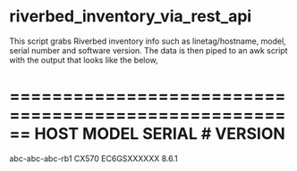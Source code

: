 # riverbed_inventory_via_rest_api

This script grabs Riverbed inventory info such as linetag/hostname, model, serial number and software version.
The data is then piped to an awk script with the output that looks like the below,


======================================================
HOST                MODEL      SERIAL #       VERSION
======================================================
abc-abc-abc-rb1      CX570      EC6GSXXXXXX   8.6.1

